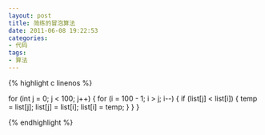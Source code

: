```yaml
---
layout: post
title: 简练的冒泡算法
date: 2011-06-08 19:22:53
categories:
- 代码
tags:
- 算法
---
```


{% highlight c linenos %}

for (int j = 0; j < 100; j++) 
     { 
    for (i = 100 - 1; i > j; i--) 
       { 
        if (list[j] < list[i]) 
          { 
          temp = list[j]; 
          list[j] = list[i]; 
          list[i] = temp; 
         } 
       }
    }

{% endhighlight %}